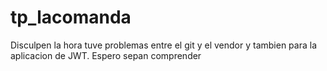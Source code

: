 # tp_lacomanda
Disculpen la hora tuve problemas entre el git y el vendor y tambien para la aplicacion de JWT. 
Espero sepan comprender
